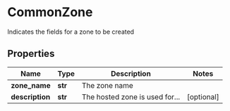 # CommonZone

Indicates the fields for a zone to be created
## Properties
| Name | Type | Description | Notes |
| ------------ | ------------- | ------------- | ------------- |
| **zone_name** | **str** | The zone name |  |
| **description** | **str** | The hosted zone is used for... | [optional]  |


